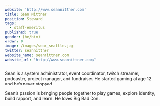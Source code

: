 ```yaml
---
website: 'http://www.seannittner.com'
title: Sean Nittner
position: Steward
tags:
  - staff-emeritus
published: true
gender: (he/him)
order: 0
image: /images/sean_seattle.jpg
twitter: seannittner
website_name: seannittner.com
website_url: 'http://www.seannittner.com/'
---
```


Sean is a system administrator, event coordinator, twitch streamer, podcaster, project manager, and fundraiser. He started gaming at age 12 and he’s never stopped.

Sean’s passion is bringing people together to play games, explore identity, build rapport, and learn. He loves Big Bad Con.
